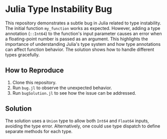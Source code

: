 # Julia Type Instability Bug

This repository demonstrates a subtle bug in Julia related to type instability.  The initial function `my_function` works as expected.  However, adding a type annotation (`::Int64`) to the function's input parameter causes an error when a floating-point number is passed as an argument. This highlights the importance of understanding Julia's type system and how type annotations can affect function behavior.  The solution shows how to handle different types gracefully.

## How to Reproduce

1. Clone this repository.
2. Run `bug.jl` to observe the unexpected behavior.
3. Run `bugSolution.jl` to see how the issue can be addressed.

## Solution

The solution uses a `Union` type to allow both `Int64` and `Float64` inputs, avoiding the type error.  Alternatively, one could use type dispatch to define separate methods for each type.